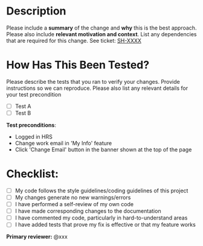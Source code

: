 # Description

Please include a **summary** of the change and **why** this is the best approach. Please also include **relevant motivation and context**. List any dependencies that are required for this change.
See ticket: [SH-XXXX](https://tardisone.atlassian.net/browse/SH-XXXX)

# How Has This Been Tested?

Please describe the tests that you ran to verify your changes. Provide instructions so we can reproduce. Please also list any relevant details for your test precondition

- [ ] Test A
- [ ] Test B

**Test preconditions**:
* Logged in HRS
* Change work email in 'My Info' feature
* Click 'Change Email' button in the banner shown at the top of the page

# Checklist:

- [ ] My code follows the style guidelines/coding guidelines of this project
- [ ] My changes generate no new warnings/errors
- [ ] I have performed a self-review of my own code
- [ ] I have made corresponding changes to the documentation
- [ ] I have commented my code, particularly in hard-to-understand areas
- [ ] I have added tests that prove my fix is effective or that my feature works  

**Primary reviewer:** @xxx
